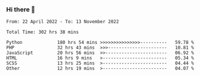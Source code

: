 ### Hi there 👋

<!--START_SECTION:waka-->

```text
From: 22 April 2022 - To: 13 November 2022

Total Time: 302 hrs 38 mins

Python             180 hrs 54 mins >>>>>>>>>>>>>>>----------   59.78 %
PHP                32 hrs 43 mins  >>>----------------------   10.81 %
JavaScript         20 hrs 56 mins  >>-----------------------   06.92 %
HTML               16 hrs 9 mins   >------------------------   05.34 %
SCSS               13 hrs 25 mins  >------------------------   04.44 %
Other              12 hrs 19 mins  >------------------------   04.07 %
```

<!--END_SECTION:waka-->

<!--
**umarfarouk98/umarfarouk98** is a ✨ _special_ ✨ repository because its `README.md` (this file) appears on your GitHub profile.

Here are some ideas to get you started:

- 🔭 I’m currently working on ...
- 🌱 I’m currently learning ...
- 👯 I’m looking to collaborate on ...
- 🤔 I’m looking for help with ...
- 💬 Ask me about ...
- 📫 How to reach me: ...
- 😄 Pronouns: ...
- ⚡ Fun fact: ...
-->
